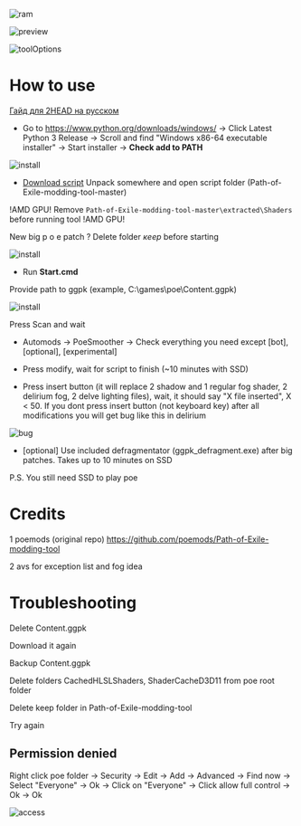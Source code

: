 ![ram](https://cdn.discordapp.com/attachments/689969482520723464/695970176046202920/unknown.png)

![preview](https://i.imgur.com/dbS7kl9.jpg)

![toolOptions](https://i.imgur.com/b68cnDM.png)

# How to use

[Гайд для 2HEAD на русском](https://youtu.be/JfGD9HfGwp4)

* Go to https://www.python.org/downloads/windows/ -> Click Latest Python 3 Release -> Scroll and find "Windows x86-64 executable installer" -> Start installer -> **Check add to PATH**

![install](https://i.imgur.com/WGL3CSw.png)

* [Download script](https://github.com/vadash/Path-of-Exile-modding-tool/archive/master.zip) Unpack somewhere and open script folder (Path-of-Exile-modding-tool-master)

!AMD GPU! Remove `Path-of-Exile-modding-tool-master\extracted\Shaders` before running tool !AMD GPU!

New big p o e patch ? Delete folder *кeeр* before starting

![install](https://i.imgur.com/5fpbdHL.png)

* Run **Start.cmd** 

Provide path to ggpk (example, C:\games\poe\Content.ggpk)

![install](https://i.imgur.com/QFt4iM1.png)

Press Scan and wait

* Automods -> PoeSmoother -> Check everything you need except [bot], [optional], [experimental]

* Press modify, wait for script to finish (~10 minutes with SSD)

* Press insert button (it will replace 2 shadow and 1 regular fog shader, 2 delirium fog, 2 delve lighting files), wait, it should say "X file inserted", X < 50. If you dont press insert button (not keyboard key) after all modifications you will get bug like this in delirium

![bug](https://i.imgur.com/q7tW2wr.png)

* [optional] Use included defragmentator (ggpk_defragment.exe) after big patches. Takes up to 10 minutes on SSD

P.S. You still need SSD to play poe

# Credits

1 poemods (original repo)
https://github.com/poemods/Path-of-Exile-modding-tool

2 avs for exception list and fog idea

# Troubleshooting

Delete Content.ggpk

Download it again

Backup Content.ggpk

Delete folders CachedHLSLShaders, ShaderCacheD3D11 from poe root folder

Delete keep folder in Path-of-Exile-modding-tool

Try again

## Permission denied

Right click poe folder -> Security -> Edit -> Add -> Advanced -> Find now -> Select "Everyone" -> Ok -> Click on "Everyone" -> Click allow full control -> Ok -> Ok

![access](https://i.imgur.com/nkdVySn.png)
